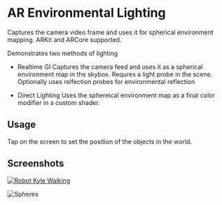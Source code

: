 # AR Environmental Lighting
Captures the camera video frame and uses it for spherical environment mapping.
ARKit and ARCore supported.

Demonstrates two methods of lighting
- Realtime GI
Captures the camera feed and uses it as a spherical environment map in the skybox.
Requres a light probe in the scene.
Optionally uses relfection probes for environmental reflection

- Direct Lighting
Uses the sphereical environment map as a final color modifier in a custom shader.


## Usage
Tap on the screen to set the position of the objects in the world.

## Screenshots

[![Robot Kyle Walking](https://img.youtube.com/vi/qcICjAeqFZE/0.jpg)](https://youtu.be/qcICjAeqFZE)


![Spheres](https://lh6.googleusercontent.com/BNdbudNcEno4SCr0IU_xvYUVa38MCkBT2MfSVuinXRLaTcSVnh3HKQUR6a7RqnBsGW9QdTNPiWVfIYc7H6I4=w2560-h1339-rw)
